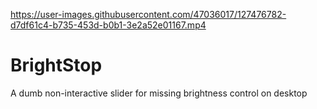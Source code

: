 

https://user-images.githubusercontent.com/47036017/127476782-d7df61c4-b735-453d-b0b1-3e2a52e01167.mp4

# BrightStop
A dumb non-interactive slider for missing brightness control on desktop

